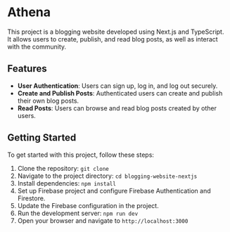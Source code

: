 # Athena

This project is a blogging website developed using Next.js and TypeScript. It allows users to create, publish, and read blog posts, as well as interact with the community.

## Features

- **User Authentication**: Users can sign up, log in, and log out securely.
- **Create and Publish Posts**: Authenticated users can create and publish their own blog posts.
- **Read Posts**: Users can browse and read blog posts created by other users.


## Getting Started

To get started with this project, follow these steps:

1. Clone the repository: `git clone `
2. Navigate to the project directory: `cd blogging-website-nextjs`
3. Install dependencies: `npm install`
4. Set up Firebase project and configure Firebase Authentication and Firestore.
5. Update the Firebase configuration in the project.
6. Run the development server: `npm run dev`
7. Open your browser and navigate to `http://localhost:3000`
